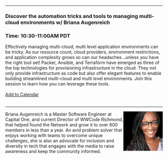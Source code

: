 <style>
  body {background-image:url('github-site-BG.png'); background-repeat: repeat-y; }
  .wrapper {margin-top:75px;}
  header {top:20px!important;
  .session-wrapper{border:1px solid #36373b; border-radius:5px; padding:20px; background-color:##D3D3D3;}
  
</style>
<hr/>

### **Discover the automation tricks and tools to managing multi-cloud environments w/ Briana Augenreich**
### **Time: 10:30-11:00AM PDT**
<div class="session-wrapper">
Effectively managing multi-cloud, multi level application environments can be tricky. As our resource count, cloud providers, environment restrictions, and application complexity grows so can our headaches...unless you have the right tool set! Packer, Ansible, and Terraform have emerged as three of the top technologies for provisioning infrastructure in the cloud. They not only provide infrastructure as code but also offer elegant features to enable building streamlined multi-cloud and multi level environments. Join this session to learn how you can leverage these tools.
<br>
<br> 
<a title="Add to Calendar" class="addeventatc" data-id="kT5085540" href="https://www.addevent.com/event/kT5085540" target="_blank" rel="nofollow">Add to Calendar</a>
        <script type="text/javascript" src="https://addevent.com/libs/atc/1.6.1/atc.min.js" async defer></script>
</div>
<br> 

<hr/>
<img src="briana_augenreich.jpeg" alt="Briana Augenreich" width="25%" align="right">
    
<p>Briana Augenreich is a Master Software Engineer at Capital One, and current Director of WWCode Richmond, that helped found the Network and grow it to over 600 members in less than a year. An avid problem solver that enjoys working with teams to overcome unique challenges, she is also an advocate for inclusion and diversity in tech that engages with the media to raise awareness and keep the community informed.
</p>
